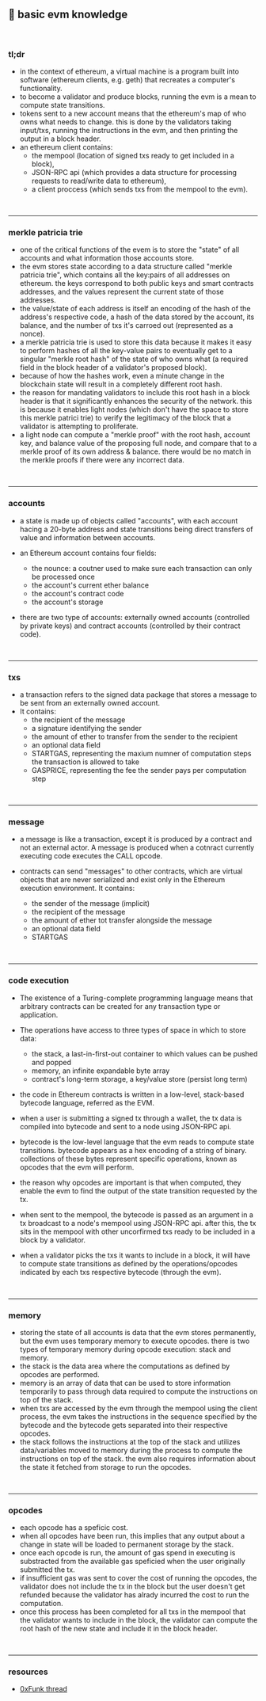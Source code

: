 ## 🍟 basic evm knowledge 

<br>

### tl;dr 

* in the context of ethereum, a virtual machine is a program built into software (ethereum clients, e.g. geth) that recreates a computer's functionality.
* to become a validator and produce blocks, running the evm is a mean to compute state transitions.
* tokens sent to a new account means that the ethereum's map of who owns what needs to change. this is done by the validators taking input/txs, running the instructions in the evm, and then printing the output in a block header.
* an ethereum client contains: 
  * the mempool (location of signed txs ready to get included in a block), 
  * JSON-RPC api (which provides a data structure for processing requests to read/write data to ethereum), 
  * a client proccess (which sends txs from the mempool to the evm).




<br>

---

### merkle patricia trie

* one of the critical functions of the evem is to store the "state" of all accounts and what information those accounts store.
* the evm stores state according to a data structure called "merkle patricia trie", which contains all the key:pairs of all addresses on ethereum. the keys correspond to both public keys and smart contracts addresses, and the values represent the current state of those addresses.
* the value/state of each address is itself an encoding of the hash of the address's respective code, a hash of the data stored by the account, its balance, and the number of txs it's carroed out (represented as a nonce).
* a merkle patricia trie is used to store this data because it makes it easy to perform hashes of all the key-value pairs to eventually get to a singular "merkle root hash" of the state of who owns what (a required field in the block header of a validator's proposed block).
* because of how the hashes work, even a minute change in the blockchain state will result in a completely different root hash.
* the reason for mandating validators to include this root hash in a block header is that it significantly enhances the security of the network. this is because it enables light nodes (which don't have the space to store this merkle patrici trie) to verify the legitimacy of the block that a validator is attempting to proliferate.
* a light node can compute a "merkle proof" with the root hash, account key, and  balance value of the proposing full node, and compare that to a merkle proof of its own address & balance. there would be no match in the merkle proofs if there were any incorrect data.

<br>

---

### accounts

* a state is made up of objects called "accounts", with each account hacing a 20-byte address and state transitions being direct transfers of value and information between accounts.

* an Ethereum account contains four fields:
   * the nounce: a coutner used to make sure each transaction can only be processed once
   * the account's current ether balance
   * the account's contract code
   * the account's storage

* there are two type of accounts: externally owned accounts (controlled by private keys) and contract accounts (controlled by their contract code).

<br>

---

### txs

* a transaction refers to the signed data package that stores a message to be sent from an externally owned account. 
* It contains:
  * the recipient of the message
  * a signature identifying the sender
  * the amount of ether to transfer from the sender to the recipient
  * an optional data field
  * STARTGAS, representing the maxium numner of computation steps the transaction is allowed to take
  * GASPRICE, representing the fee the sender pays per computation step 

<br>

---

### message 

* a message is like a transaction, except it is produced by a contract and not an external actor. A message is produced when a cotnract currently executing code executes the CALL opcode.

* contracts can send "messages" to other contracts, which are virtual objects that are never serialized and exist only in the Ethereum execution environment. It contains:
  * the sender of the message (implicit)
  * the recipient of the message
  * the amount of ether tot transfer alongside the message
  * an optional data field
  * STARTGAS

<br>

---

### code execution

* The existence of a Turing-complete programming language means that arbitrary contracts can be created for any transaction type or application.

* The operations have access to three types of space in which to store data:
  * the stack, a last-in-first-out container to which values can be pushed and popped
  * memory, an infinite expandable byte array
  * contract's long-term storage, a key/value store (persist long term)

* the code in Ethereum contracts is written in a low-level, stack-based bytecode language, referred as the EVM. 
* when a user is submitting a signed tx through a wallet, the tx data is compiled into bytecode and sent to a node using JSON-RPC api. 
* bytecode is the low-level language that the evm reads to compute state transitions. bytecode appears as a hex encoding of a string of binary. collections of these bytes represent specific operations, known as opcodes that the evm will perform.
* the reason why opcodes are important is that when computed, they enable the evm to find the output of the state transition requested by the tx.
* when sent to the mempool, the bytecode is passed as an argument in a tx broadcast to a node's mempool using JSON-RPC api. after this, the tx sits in the mempool with other uncorfirmed txs ready to be included in a block by a validator.
* when a validator picks the txs it wants to include in a block, it will have to compute state transitions as defined by the operations/opcodes indicated by each txs respective bytecode (through the evm).

<br>

---

### memory

* storing the state of all accounts is data that the evm stores permanently, but the evm uses temporary memory to execute opcodes. there is two types of temporary memory during opcode execution: stack and memory.
* the stack is the data area where the computations as defined by opcodes are performed.
* memory is an array of data that can be used to store information temporarily to pass through data required to compute the instructions on top of the stack.
* when txs are accessed by the evm through the mempool using the client process, the evm takes the instructions in the sequence specified by the bytecode and the bytecode gets separated into their respective opcodes.
* the stack follows the instructions at the top of the stack and utilizes data/variables moved to memory during the process to compute the instructions on top of the stack. the evm also requires information about the state it fetched from storage to run the opcodes.



<br>

---

### opcodes

* each opcode has a speficic cost.
* when all opcodes have been run, this implies that any output about a change in state will be loaded to permanent storage by the stack. 
* once each opcode is run, the amount of gas spend in executing is substracted from the available gas speficied when the user originally submitted the tx.
* if insufficient gas was sent to cover the cost of running the opcodes, the validator does not include the tx in the block but the user doesn't get refunded because the validator has alrady incurred the cost to run the computation.
* once this process has been completed for all txs in the mempool that the validator wants to include in the block, the validator can compute the root hash of the new state and include it in the block header.





<br>

--- 

### resources


* [0xFunk thread](https://twitter.com/0xFunk/status/1533667533164662785)

